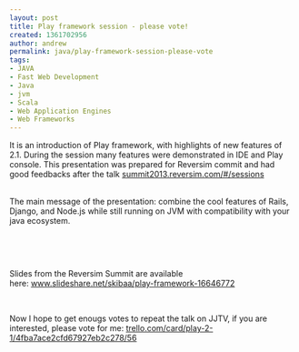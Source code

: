 ```yaml
---
layout: post
title: Play framework session - please vote!
created: 1361702956
author: andrew
permalink: java/play-framework-session-please-vote
tags:
- JAVA
- Fast Web Development
- Java
- jvm
- Scala
- Web Application Engines
- Web Frameworks
---
```

<p>It is an introduction of Play framework, with highlights of new features of 2.1. During the session many features were demonstrated in IDE and Play console. This presentation was prepared for Reversim commit and had good feedbacks after the talk&nbsp;<a href="http://summit2013.reversim.com/#/sessions">summit2013.reversim.com/#/sessions</a></p>
<div>
	&nbsp;</div>
<div>
	The main message of the presentation: combine the cool features of Rails, Django, and Node.js while still running on JVM with compatibility with your java ecosystem.</div>
<p>&nbsp;</p>
<p>&nbsp;</p>
<p>Slides from the Reversim Summit are available here:&nbsp;<a href="http://www.slideshare.net/skibaa/play-framework-16646772">www.slideshare.net/skibaa/play-framework-16646772</a></p>
<p>&nbsp;</p>
<p>Now I hope to get enougs votes to repeat the talk on JJTV, if you are interested, please vote for me:&nbsp;<a href="https://trello.com/card/play-2-1/4fba7ace2cfd67927eb2c278/56">trello.com/card/play-2-1/4fba7ace2cfd67927eb2c278/56</a></p>
